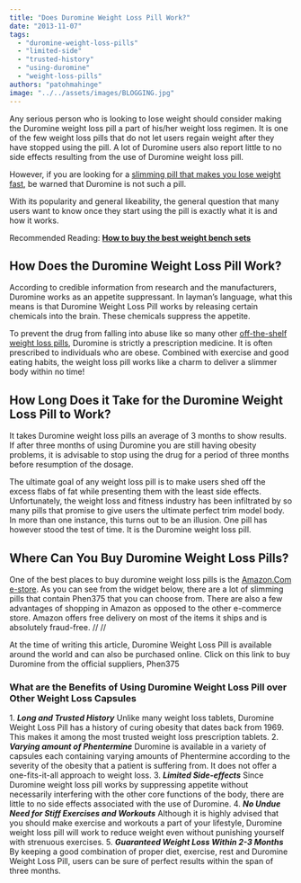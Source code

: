 ```yaml
---
title: "Does Duromine Weight Loss Pill Work?"
date: "2013-11-07"
tags: 
  - "duromine-weight-loss-pills"
  - "limited-side"
  - "trusted-history"
  - "using-duromine"
  - "weight-loss-pills"
authors: "patohmahinge"
image: "../../assets/images/BLOGGING.jpg"
---
```


Any serious person who is looking to lose weight should consider making the Duromine weight loss pill a part of his/her weight loss regimen. It is one of the few weight loss pills that do not let users regain weight after they have stopped using the pill. A lot of Duromine users also report little to no side effects resulting from the use of Duromine weight loss pill.

However, if you are looking for a [slimming pill that makes you lose weight fast](https://mahinge.com/wp-content/uploads/2013/11/?_encoding=UTF8&camp=1789&creative=390957&field-keywords=phen&linkCode=ur2&tag=crypwrit-20&url=search-alias%3Daps "lose weight fast"), be warned that Duromine is not such a pill.

With its popularity and general likeability, the general question that many users want to know once they start using the pill is exactly what it is and how it works.

Recommended Reading: [**How to buy the best weight bench sets**](http://weightbenchsetsz.com/ "weight bench sets")

## How Does the Duromine Weight Loss Pill Work?

According to credible information from research and the manufacturers, Duromine works as an appetite suppressant. In layman’s language, what this means is that Duromine Weight Loss Pill works by releasing certain chemicals into the brain. These chemicals suppress the appetite.

To prevent the drug from falling into abuse like so many other [off-the-shelf weight loss pills](https://mahinge.com/wp-content/uploads/2013/11/?ie=UTF8&camp=1789&creative=390957&linkCode=ur2&tag=crypwrit-20 "weight loss pills"), Duromine is strictly a prescription medicine. It is often prescribed to individuals who are obese. Combined with exercise and good eating habits, the weight loss pill works like a charm to deliver a slimmer body within no time!

## How Long Does it Take for the Duromine Weight Loss Pill to Work?

It takes Duromine weight loss pills an average of 3 months to show results. If after three months of using Duromine you are still having obesity problems, it is advisable to stop using the drug for a period of three months before resumption of the dosage.

The ultimate goal of any weight loss pill is to make users shed off the excess flabs of fat while presenting them with the least side effects. Unfortunately, the weight loss and fitness industry has been infiltrated by so many pills that promise to give users the ultimate perfect trim model body. In more than one instance, this turns out to be an illusion. One pill has however stood the test of time. It is the Duromine weight loss pill.

## Where Can You Buy Duromine Weight Loss Pills?

One of the best places to buy duromine weight loss pills is the [Amazon.Com e-store](https://mahinge.com/wp-content/uploads/2013/11/?_encoding=UTF8&camp=1789&creative=390957&field-keywords=phen&linkCode=ur2&tag=crypwrit-20&url=search-alias%3Daps "Amazon.com"). As you can see from the widget below, there are a lot of slimming pills that contain Phen375 that you can choose from. There are also a few advantages of shopping in Amazon as opposed to the other e-commerce store. Amazon offers free delivery on most of the items it ships and is absolutely fraud-free. // //

At the time of writing this article, Duromine Weight Loss Pill is available around the world and can also be purchased online. Click on this link to buy Duromine from the official suppliers, Phen375

### What are the Benefits of Using Duromine Weight Loss Pill over Other Weight Loss Capsules

1\. _**Long and Trusted History**_ Unlike many weight loss tablets, Duromine Weight Loss Pill has a history of curing obesity that dates back from 1969. This makes it among the most trusted weight loss prescription tablets. 2. _**Varying amount of Phentermine**_ Duromine is available in a variety of capsules each containing varying amounts of Phentermine according to the severity of the obesity that a patient is suffering from. It does not offer a one-fits-it-all approach to weight loss. 3. _**Limited Side-effects**_ Since Duromine weight loss pill works by suppressing appetite without necessarily interfering with the other core functions of the body, there are little to no side effects associated with the use of Duromine. 4. _**No Undue Need for Stiff Exercises and Workouts**_ Although it is highly advised that you should make exercise and workouts a part of your lifestyle, Duromine weight loss pill will work to reduce weight even without punishing yourself with strenuous exercises. 5. _**Guaranteed Weight Loss Within 2-3 Months**_ By keeping a good combination of proper diet, exercise, rest and Duromine Weight Loss Pill, users can be sure of perfect results within the span of three months.
